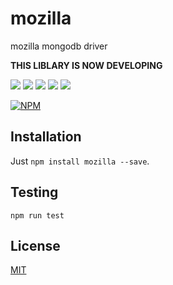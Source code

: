 mozilla
===============================================
mozilla mongodb driver

**THIS LIBLARY IS NOW DEVELOPING**

[![][npm-badge]][npm-link]
[![][mit-badge]][mit]
[![][travis-badge]][travis-link]
[![][himawari-badge]][himasaku]
[![][sakurako-badge]][himasaku]

[![NPM](https://nodei.co/npm/mozilla.png?downloads=true&downloadRank=true&stars=true)](https://www.npmjs.com/package/mozilla)

Installation
-----------------------------------------------
Just `npm install mozilla --save`.

Testing
-----------------------------------------------
`npm run test`

License
-----------------------------------------------
[MIT](LICENSE)

[npm-link]:       https://www.npmjs.com/package/mozilla
[npm-badge]:      https://img.shields.io/npm/v/mozilla.svg?style=flat-square
[mit]:            http://opensource.org/licenses/MIT
[mit-badge]:      https://img.shields.io/badge/license-MIT-444444.svg?style=flat-square
[travis-link]:    https://travis-ci.org/syuilo/mozilla
[travis-badge]:   http://img.shields.io/travis/syuilo/mozilla.svg?style=flat-square
[himasaku]:       https://himasaku.net
[himawari-badge]: https://img.shields.io/badge/%E5%8F%A4%E8%B0%B7-%E5%90%91%E6%97%A5%E8%91%B5-1684c5.svg?style=flat-square
[sakurako-badge]: https://img.shields.io/badge/%E5%A4%A7%E5%AE%A4-%E6%AB%BB%E5%AD%90-efb02a.svg?style=flat-square
